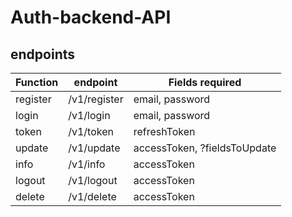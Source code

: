 # Auth-backend-API

## endpoints
Function | endpoint | Fields required
---------|----------| ---------------
register | /v1/register | email, password
login | /v1/login | email, password
token | /v1/token | refreshToken
update | /v1/update | accessToken, ?fieldsToUpdate
info | /v1/info | accessToken
logout | /v1/logout | accessToken
delete | /v1/delete | accessToken
